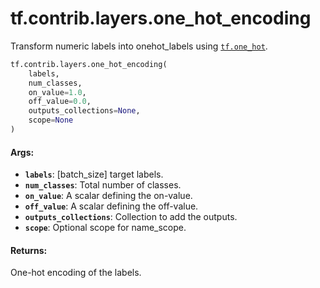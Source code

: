<div itemscope itemtype="http://developers.google.com/ReferenceObject">
<meta itemprop="name" content="tf.contrib.layers.one_hot_encoding" />
<meta itemprop="path" content="Stable" />
</div>

# tf.contrib.layers.one_hot_encoding

Transform numeric labels into onehot_labels using <a href="../../../tf/one_hot.md"><code>tf.one_hot</code></a>.

``` python
tf.contrib.layers.one_hot_encoding(
    labels,
    num_classes,
    on_value=1.0,
    off_value=0.0,
    outputs_collections=None,
    scope=None
)
```

<!-- Placeholder for "Used in" -->


#### Args:


* <b>`labels`</b>: [batch_size] target labels.
* <b>`num_classes`</b>: Total number of classes.
* <b>`on_value`</b>: A scalar defining the on-value.
* <b>`off_value`</b>: A scalar defining the off-value.
* <b>`outputs_collections`</b>: Collection to add the outputs.
* <b>`scope`</b>: Optional scope for name_scope.


#### Returns:

One-hot encoding of the labels.
